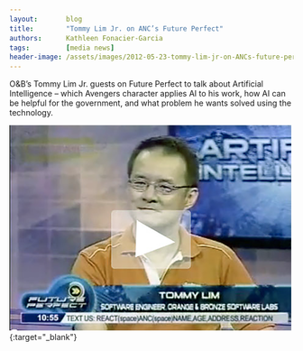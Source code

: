 ```yaml
---
layout:       blog
title:        "Tommy Lim Jr. on ANC’s Future Perfect"
authors:      Kathleen Fonacier-Garcia
tags:         [media news] 
header-image: /assets/images/2012-05-23-tommy-lim-jr-on-ANCs-future-perfect/TommyLimJrOnANCsFuturePerfect.png
---
```


O&B’s Tommy Lim Jr. guests on Future Perfect to talk about Artificial Intelligence – which Avengers character applies AI to his work, how AI can be helpful for the government, and what problem he wants solved using the technology.

[<img src="/assets/images/2012-05-23-tommy-lim-jr-on-ANCs-future-perfect//Tommy-lim-guests-on-future-perfect-video.png">](https://www.youtube.com/watch?v=ze3m6MhN46A&feature=youtu.be){:target="_blank"}